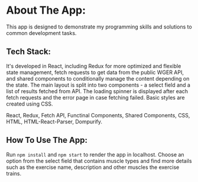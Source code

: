 # About The App:

This app is designed to demonstrate my programming skills and solutions to common development tasks.

## Tech Stack:

It's developed in React, including Redux for more optimized and flexible state management, fetch requests to get data from the public WGER API, and shared components to conditionally manage the content depending on the state. The main layout is split into two components - a select field and a list of results fetched from API. The loading spinner is displayed after each fetch requests and the error page in case fetching failed. Basic styles are created using CSS.

React, Redux, Fetch API, Functinal Components, Shared Components, CSS, HTML, HTML-React-Parser, Dompurify.

## How To Use The App:

Run `npm install` and `npm start` to render the app in localhost. Choose an option from the select field that contains muscle types and find more details such as the exercise name, description and other muscles the exercise trains.